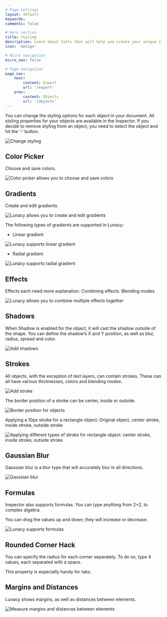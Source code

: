 ```yaml
---
# Page settings
layout: default
keywords:
comments: false

# Hero section
title: Styling
description: Learn about tools that will help you create your unique style
icon: 'design'

# Micro navigation
micro_nav: false

# Page navigation
page_nav:
    next:
        content: Export
        url: '/export'
    prev:
        content: Objects
        url: '/objects'
---
```



You can change the styling options for each object in your document. All styling properties for your objects are available in the Inspector. If you decide to remove styling from an object, you need to select the object and hit the ‘-‘ button.

![Change styling](public/mAz4bmww76HilrhUizdqvw_img_42.png)

## Color Picker

Choose and save colors.

![Color picker allows you to choose and save colors](public/mAz4bmww76HilrhUizdqvw_img_14.png)

## Gradients

Create and edit gradients.

![Lunacy allows you to create and edit gradients](public/mAz4bmww76HilrhUizdqvw_img_15.png)

The following types of gradients are supported in Lunacy:

* Linear gradient

![Lunacy supports linear gradient](public/mAz4bmww76HilrhUizdqvw_img_16.png)

* Radial gradient

![Lunacy supports radial gradient](public/mAz4bmww76HilrhUizdqvw_img_17.png)

## Effects

Effects each need more explanation. Combining effects. Blending modes.

![Lunacy allows you to combine multiple effects together](public/mAz4bmww76HilrhUizdqvw_img_18.png)


## Shadows

When Shadow is enabled for the object, it will cast the shadow outside of the shape. You can define the shadow’s X and Y position, as well as blur, radius, spread and color.

![Add shadows](public/mAz4bmww76HilrhUizdqvw_img_43.gif)

## Strokes

All objects, with the exception of text layers, can contain strokes. These can all have various thicknesses, colors and blending modes.

![Add stroke](public/mAz4bmww76HilrhUizdqvw_img_44.png)

The border position of a stroke can be center, inside or outside.

![Border position for objects](public/mAz4bmww76HilrhUizdqvw_img_45.png)

Applying a 10px stroke for a rectangle object: Original object, center stroke, inside stroke, outside stroke

![Applying different types of stroke for rectangle object: center stroke, inside stroke, outside stroke](public/mAz4bmww76HilrhUizdqvw_img_46.png)

## Gaussian Blur

Gaussian blur is a blur type that will accurately blur in all directions.

![Gaussian blur](public/mAz4bmww76HilrhUizdqvw_img_47.png)

## Formulas

Inspector also supports formulas. You can type anything from 2+2, to complex algebra.

You can drag the values up and down; they will increase or decrease.

![Lunacy supports formulas](public/mAz4bmww76HilrhUizdqvw_img_19.gif)

## Rounded Corner Hack

You can specify the radius for each corner separately. To do so, type 4 values, each separated  with a space.

This property is especially handy for tabs.


## Margins and Distances

Lunacy shows margins, as well as distances between elements.

![Measure margins and distances between elements](public/mAz4bmww76HilrhUizdqvw_img_49.png)